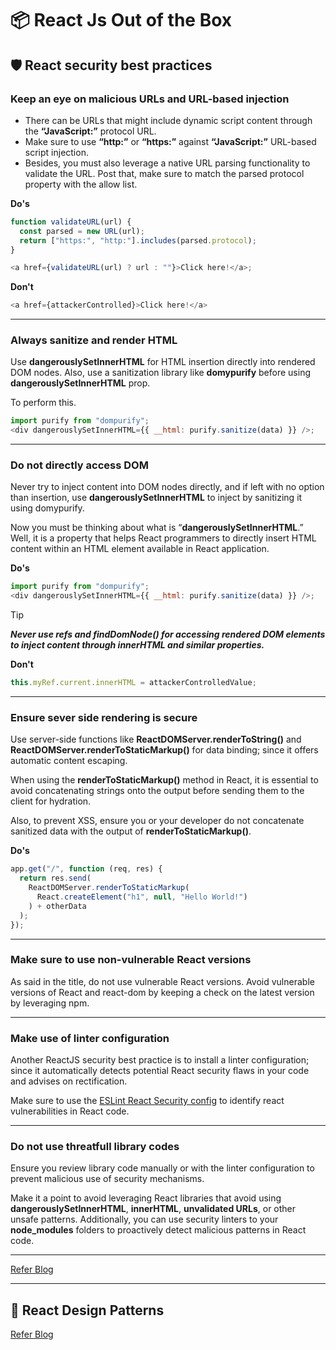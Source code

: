# 📦 React Js Out of the Box

## 🛡️ React security best practices

### Keep an eye on malicious URLs and URL-based injection

- There can be URLs that might include dynamic script content through the **“JavaScript:”** protocol URL.
- Make sure to use **“http:”** or **“https:”** against **“JavaScript:”** URL-based script injection.
- Besides, you must also leverage a native URL parsing functionality to validate the URL. Post that, make sure to match the parsed protocol property with the allow list.

**Do's**

```javascript
function validateURL(url) {
  const parsed = new URL(url);
  return ["https:", "http:"].includes(parsed.protocol);
}

<a href={validateURL(url) ? url : ""}>Click here!</a>;
```

**Don't**

```javascript
<a href={attackerControlled}>Click here!</a>
```

---

### Always sanitize and render HTML

Use **dangerouslySetInnerHTML** for HTML insertion directly into rendered DOM nodes. Also, use a sanitization library like **domypurify** before using **dangerouslySetInnerHTML** prop.

To perform this.

```javascript
import purify from "dompurify";
<div dangerouslySetInnerHTML={{ __html: purify.sanitize(data) }} />;
```

---

### Do not directly access DOM

Never try to inject content into DOM nodes directly, and if left with no option than insertion, use **dangerouslySetInnerHTML** to inject by sanitizing it using domypurify.

Now you must be thinking about what is “**dangerouslySetInnerHTML**.”
Well, it is a property that helps React programmers to directly insert HTML content within an HTML element available in React application.

**Do's**

```javascript
import purify from "dompurify";
<div dangerouslySetInnerHTML={{ __html: purify.sanitize(data) }} />;
```

> [!TIP]
>
> **_Never use refs and findDomNode() for accessing rendered DOM elements to inject content through innerHTML and similar properties._**

**Don't**

```javascript
this.myRef.current.innerHTML = attackerControlledValue;
```

---

### Ensure sever side rendering is secure

Use server-side functions like **ReactDOMServer.renderToString()** and **ReactDOMServer.renderToStaticMarkup()** for data binding; since it offers automatic content escaping.

When using the **renderToStaticMarkup()** method in React, it is essential to avoid concatenating strings onto the output before sending them to the client for hydration.

Also, to prevent XSS, ensure you or your developer do not concatenate sanitized data with the output of **renderToStaticMarkup()**.

**Do's**

```javascript
app.get("/", function (req, res) {
  return res.send(
    ReactDOMServer.renderToStaticMarkup(
      React.createElement("h1", null, "Hello World!")
    ) + otherData
  );
});
```

---

### Make sure to use non-vulnerable React versions

As said in the title, do not use vulnerable React versions. Avoid vulnerable versions of React and react-dom by keeping a check on the latest version by leveraging npm.

---

### Make use of linter configuration

Another ReactJS security best practice is to install a linter configuration; since it automatically detects potential React security flaws in your code and advises on rectification.

Make sure to use the [ESLint React Security config](https://github.com/snyk-labs/eslint-config-react-security/) to identify react vulnerabilities in React code.

---

### Do not use threatfull library codes

Ensure you review library code manually or with the linter configuration to prevent malicious use of security mechanisms.

Make it a point to avoid leveraging React libraries that avoid using **dangerouslySetInnerHTML**, **innerHTML**, **unvalidated URLs**, or other unsafe patterns. Additionally, you can use security linters to your **node_modules** folders to proactively detect malicious patterns in React code.

---

[Refer Blog](https://www.bacancytechnology.com/blog/react-security-solutions)

---

## 🌱 React Design Patterns

[Refer Blog](https://www.bacancytechnology.com/blog/react-design-patterns)
